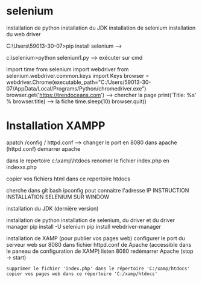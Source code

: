 # selenium
installation de python
installation du JDK
installation de selenium
installation du web driver

C:\Users\59013-30-07>pip install selenium --> 

c:\selenium>python selenium1.py  --> exécuter sur cmd


import time
from selenium import webdriver
from selenium.webdriver.common.keys import Keys
browser = webdriver.Chrome(executable_path="C:/Users/59013-30-07/AppData/Local/Programs/Python/chromedriver.exe")
browser.get('https://trendoceans.com') --> chercher la page
print('Title: %s' % browser.title) --> la fiche
time.sleep(10)
browser.quit()

# Installation XAMPP  
 apatch /config / httpd.conf  --> changer le port en 8080 dans apache (httpd.conf)
demarrer apache

dans le repertoire c:\xamp\htdocs renomer le fichier index.php en indexxx.php

copier vos fichiers html dans ce repertoire htdocs

cherche dans git bash  ipconfig pout connaitre l'adresse  IP
INSTRUCTION INSTALLATION SELENIUM SUR WINDOW

installation du JDK (dernière version)

installation de python
installation de selenium, du driver et du driver manager
    pip install -U selenium
    pip install webdriver-manager


installation de XAMP (pour publier vos pages web)
    configurer le port du serveur web sur 8080 dans fichier httpd.conf de Apache (accessible dans le paneau de configuration de XAMP)
        listen 8080
    redémarrer Apache (stop -> start)

    supprimer le fichier 'index.php' dans le répertoire 'C:/xamp/htdocs'
    copier vos pages web dans ce répertoire 'C:/xamp/htdocs'